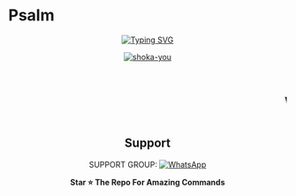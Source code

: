    # Psalm 
<div align="center">
<a href="https://git.io/typing-svg"><img src="https://readme-typing-svg.demolab.com?font=Times New Roman&size=50&pause=1000&color=F710B1&center=true&width=910&height=100&lines=I'M+PSALM;My+Project;Coded+By+PSALM" alt="Typing SVG" /></a>



<a href="https://ibb.co/YZFWtR4"><img src="https://i.ibb.co/16tn9vY/shoka-you.jpg" alt="shoka-you" border="0"></a>

<p align="center">

<marquee><h1> wow am finally done with this😎🤏</h1></marquee>
 
 ## Support

SUPPORT GROUP: <a href="https://chat.whatsapp.com/FBxazkH1OW4IolWJZeraMS"><img alt="WhatsApp" src="https://img.shields.io/badge/WhatsApp-25D366?style=for-the-badge&logo=whatsapp&logoColor=white"/></a>

**Star ⭐ The Repo For Amazing Commands**
